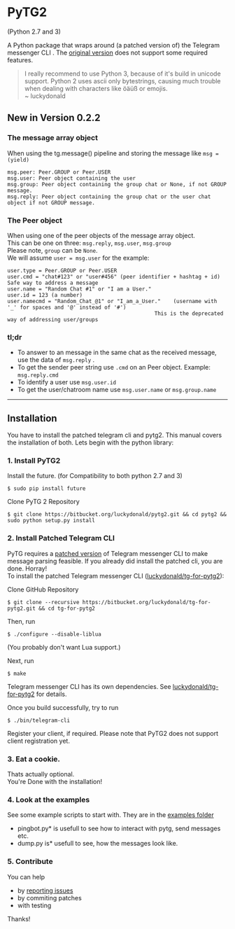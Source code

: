# **PyTG2** #
(Python 2.7 and 3)

A Python package that wraps around (a patched version of) the Telegram messenger CLI .
The [original version](https://github.com/vysheng/tg) does not support some required features.    


> I really recommend to use Python 3, because of it's build in unicode support.
Python 2 uses ascii only bytestrings, causing much trouble when dealing with characters like öäüß or emojis.    
~ luckydonald

## **New in Version 0.2.2**

### The message array object ###
When using the tg.message() pipeline and storing the message like ```msg = (yield)```

    msg.peer: Peer.GROUP or Peer.USER
    msg.user: Peer object containing the user
    msg.group: Peer object containing the group chat or None, if not GROUP message.
    msg.reply: Peer object containing the group chat or the user chat object if not GROUP message.


### The Peer object ###
When using one of the peer objects of the message array object.    
This can be one on three: ```msg.reply```, ```msg.user```, ```msg.group```    
Please note, ```group``` can be ```None```.    
We will assume ```user = msg.user``` for the example:

    user.type = Peer.GROUP or Peer.USER
    user.cmd = "chat#123" or "user#456" (peer identifier + hashtag + id)   Safe way to address a message
    user.name = "Random Chat #1" or "I am a User."
    user.id = 123 (a number)
    user.namecmd = "Random_Chat_@1" or "I_am_a_User."    (username with '_' for spaces and '@' instead of '#')
                                                   This is the deprecated way of addressing user/groups
   
   

### tl;dr ###

* To answer to an message in the same chat as the received message, use the data of ```msg.reply``` .     
* To get the sender peer string   use ```.cmd``` on an Peer object.  Example: ```msg.reply.cmd```    
* To identify a user              use ```msg.user.id```   
* To get the user/chatroom name   use ```msg.user.name``` or ```msg.group.name```    

------------------------------------

## **Installation**
You have to install the patched telegram cli and pytg2.
This manual covers the installation of both. Lets begin with the python library: 

### 1. Install PyTG2 ###
 
Install the future. (for Compatibility to both python 2.7 and 3)

    $ sudo pip install future

Clone PyTG 2 Repository

    $ git clone https://bitbucket.org/luckydonald/pytg2.git && cd pytg2 && sudo python setup.py install
 
      
### 2. Install Patched Telegram CLI
PyTG requires a [patched version](https://bitbucket.org/luckydonald/tg-for-pytg2) of Telegram messenger CLI to make message parsing feasible.
 If you already did install the patched cli, you are done. Horray!    
To install the patched Telegram messenger CLI ([luckydonald/tg-for-pytg2](https://bitbucket.org/luckydonald/tg-for-pytg2)):

Clone GitHub Repository

    $ git clone --recursive https://bitbucket.org/luckydonald/tg-for-pytg2.git && cd tg-for-pytg2
        
Then, run

    $ ./configure --disable-liblua

(You probably don't want Lua support.)

Next, run

    $ make

Telegram messenger CLI has its own dependencies. See [luckydonald/tg-for-pytg2](https://bitbucket.org/luckydonald/tg-for-pytg2) for details.

Once you build successfully, try to run

    $ ./bin/telegram-cli

Register your client, if required. Please note that PyTG2 does not support client registration yet.

### 3. Eat a cookie.
Thats actually optional.  
You're Done with the installation!

### 4. Look at the examples
See some example scripts to start with.
They are in the [examples folder](https://bitbucket.org/luckydonald/pytg2/src)    
* pingbot.py* is usefull to see how to interact with pytg, send messages etc.     
* dump.py is* usefull to see, how the messages look like.  
   
### 5. Contribute
You can help

* by [reporting issues](https://bitbucket.org/luckydonald/pytg2/issues)
* by commiting patches
* with testing

Thanks!